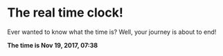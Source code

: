 # The real time clock!

Ever wanted to know what the time is? Well, your journey is about to end!

**The time is Nov 19, 2017, 07:38**